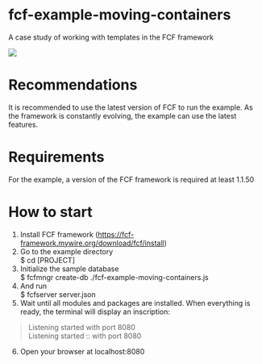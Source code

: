 # fcf-example-moving-containers
A case study of working with templates in the FCF framework


<img src="https://fcf-framework.mywire.org/files/Peek%202022-06-22%2013-47-206ca69a-8d97-4ed2-bdd4-60077645a976.gif" style="max-height:300px"></img>

# Recommendations
It is recommended to use the latest version of FCF to run the example. As the framework is constantly evolving, the example can use the latest features.

# Requirements
For the example, a version of the FCF framework is required at least 1.1.50

# How to start
1. Install FCF framework (https://fcf-framework.mywire.org/download/fcf/install)
2. Go to the example directory<br>
$ cd [PROJECT]
3. Initialize the sample database<br>
$ fcfmngr create-db ./fcf-example-moving-containers.js<br>
4. And run<br>
$ fcfserver server.json
5. Wait until all modules and packages are installed. When everything is ready, the terminal will display an inscription:<br>
 > Listening started  with port 8080<br>
 > Listening started :: with port 8080<br>
6. Open your browser at localhost:8080
